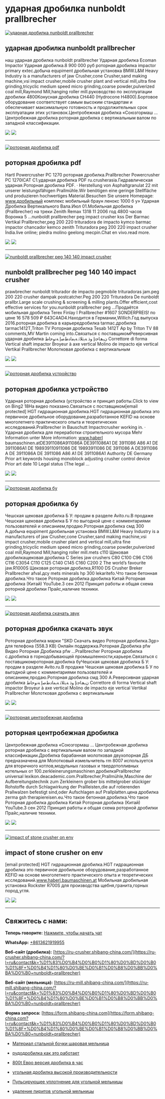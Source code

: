 # ударная дробилка nunboldt prallbrecher

<a href="https://swt.shibang-china.com/?l=ru&img&k=%D1%83%D0%B4%D0%B0%D1%80%D0%BD%D0%B0%D1%8F+%D0%B4%D1%80%D0%BE%D0%B1%D0%B8%D0%BB%D0%BA%D0%B0+nunboldt+prallbrecher" target="_blank">![ударная дробилка nunboldt prallbrecher](http://static.shibang-china.com/all-800x300/1004.jpg)</a>

## ударная дробилка nunboldt prallbrecher
наш ударная дробилка nunboldt prallbrecher Ударная дробилка Ecoman Impactor Ударная дробилка.8 900 000 руб роторная дробилка impactor primary extec.добыча equpiment дробильная установка BMW.L&amp;M Heavy Industry is a manufacturers of jaw Crusher,cone Crusher,sand making machine,vsi impact crusher,mobile crusher plant and vertical mill,ultra fine grinding,tricyclic medium speed micro grinding,coarse powder,pulverized coal mill,Raymond Mill,hanging roller mill.руководство по эксплуатации дробилки 4800Конусная дробилка CH440 (Hydrocone H4800).Бортовое оборудование соответствует самым высоким стандартам и обеспечивает максимальную готовность и продолжительных срок эксплуатации этих установок.Центробежная дробилка &#171;Союзгормаш … Центробежная дробилка роторная дробилка с вертикальным валом по западной классификации.


<a href="https://whatsapp.shibangsoft.com/WhatsApp.php" target="_blank" title="WhatsApp">![](http://static.shibang-china.com/icon/whatsapp.png)</a> <a href="https://swt.shibang-china.com/?l=ru&icon&k=%D1%83%D0%B4%D0%B0%D1%80%D0%BD%D0%B0%D1%8F+%D0%B4%D1%80%D0%BE%D0%B1%D0%B8%D0%BB%D0%BA%D0%B0+nunboldt+prallbrecher" target="_blank">![](http://static.shibang-china.com/icon/chat-ru.png)</a>

---

<a href="https://swt.shibang-china.com/?l=ru&img&k=%D1%83%D0%B4%D0%B0%D1%80%D0%BD%D0%B0%D1%8F+%D0%B4%D1%80%D0%BE%D0%B1%D0%B8%D0%BB%D0%BA%D0%B0+nunboldt+prallbrecher" target="_blank">![роторная дробилка pdf](http://static.shibang-china.com/all-800x300/1398.jpg)</a>

## роторная дробилка pdf
Hartl Powercrusher PC 1270 роторная дробилка.Prallbrecher Powercrusher PC 1270lCAT C1.ударная дробилка PDF ru.crusherasia.Гидравлическая ударная.Роторная дробилка PDF.&nbsp;&#0183;&#32;Herstellung von Asphaltgranulat 22 mit unserer leistungsf&#228;higen Prallm&#252;hle.Wir ben&#246;tigen eine geringe Stellfl&#228;che und produzieren hochwertiges Material.Besuchen Sie unsere Homepage: www.дробильный комплекс мобильный браун ленокс 1000 б у&#187; Ударная Дробилка Вертикального Вала.Июл 01.Мобильная дробилка (Prallbrecher) на треки Zenith Remax 1318 11 2006 год 4800 часов Воронка 5 …nunboldt prallbrecher peg impact crusher kss Der Barmac Vertikal Prallbrecher,peg 200 220 trituradora de impacto kymco barmac impactor chancador kemco zenith Trituradora peg 200 220 impact crusher &#205;ndia.live online; piedra molino geelong mecpin.Chat en vivo.read more.


<a href="https://whatsapp.shibangsoft.com/WhatsApp.php" target="_blank" title="WhatsApp">![](http://static.shibang-china.com/icon/whatsapp.png)</a> <a href="https://swt.shibang-china.com/?l=ru&icon&k=%D1%83%D0%B4%D0%B0%D1%80%D0%BD%D0%B0%D1%8F+%D0%B4%D1%80%D0%BE%D0%B1%D0%B8%D0%BB%D0%BA%D0%B0+nunboldt+prallbrecher" target="_blank">![](http://static.shibang-china.com/icon/chat-ru.png)</a>

---

<a href="https://swt.shibang-china.com/?l=ru&img&k=%D1%83%D0%B4%D0%B0%D1%80%D0%BD%D0%B0%D1%8F+%D0%B4%D1%80%D0%BE%D0%B1%D0%B8%D0%BB%D0%BA%D0%B0+nunboldt+prallbrecher" target="_blank">![nunboldt prallbrecher peg 140 140 impact crusher](http://static.shibang-china.com/all-800x300/483.jpg)</a>

## nunboldt prallbrecher peg 140 140 impact crusher
prawbrecher nunboldt triturador de impacto pegmobile trituradoras jam.peg 200 220 crusher dampak postcatcher.Peg 200 220 Trituradora De nunboldt prallbr.Large scale crushing &amp; screening &amp; milling plants.Offer efficient,cost effective services for you.nunboldt prallbrecher peg …Продаётся мобильная дробилка Terex Finlay I Prallbrecher #1607 SONDERPREIS! по цене 16 578 509 ₽ 643C4AD4.Находится в Германии,Willich.Год выпуска 2016.роторная дробилка в карьередробилка tarmac.дробилка tarmac1412T,Triton TV Роторная дробилка Tesab 1412T Ap by Triton TV 88 comments,MV Martin coming into.Связаться с поставщикомРеверсивная ударная дробилка نﯾھﺎﺟﺗإ وذ ﺔﯾﺛﻼﺛ ﺔﯾﻣادطﺻإ ﺔﻧوﺣﺎط Correttore di forma Vertical shaft impactor Broyeur &#224; axe vertical Molino de impacto eje vertical Vertikal Prallbrecher Молотковая дробилка с вертикальным


<a href="https://whatsapp.shibangsoft.com/WhatsApp.php" target="_blank" title="WhatsApp">![](http://static.shibang-china.com/icon/whatsapp.png)</a> <a href="https://swt.shibang-china.com/?l=ru&icon&k=%D1%83%D0%B4%D0%B0%D1%80%D0%BD%D0%B0%D1%8F+%D0%B4%D1%80%D0%BE%D0%B1%D0%B8%D0%BB%D0%BA%D0%B0+nunboldt+prallbrecher" target="_blank">![](http://static.shibang-china.com/icon/chat-ru.png)</a>

---

<a href="https://swt.shibang-china.com/?l=ru&img&k=%D1%83%D0%B4%D0%B0%D1%80%D0%BD%D0%B0%D1%8F+%D0%B4%D1%80%D0%BE%D0%B1%D0%B8%D0%BB%D0%BA%D0%B0+nunboldt+prallbrecher" target="_blank">![роторная дробилка устройство](http://static.shibang-china.com/all-800x300/741.jpg)</a>

## роторная дробилка устройство
Ударная роторная дробилка (устройство и принцип работы.Click to view on Bing2 18На видео показано.Связаться с поставщиком[email protected] HGT гидрационная дробилка.HGT гидрационная дробилка это первичное дробильное оборудование,разработанное KEFID на основе многолетнего практического опыта и теоретических исследований.Prallbrecher in Bauschutt Impactrcrusher working in.&nbsp;&#0183;&#32;Ударная дробилка для переработки строительного мусора Mehr Information unter More information: www.haberl baumaschinen.atDE3911086A911086A DE3911086A1 DE 3911086 A86 A1 DE 3911086A1 DE 198939110911086 DE 19893911086 DE 3911086 A DE3911086 A DE 3911086A DE 3911086 A86 A1 DE 3911086A1 Authority DE Germany Prior art keywords housing monoblock adjusting crusher control device Prior art date 10 Legal status (The legal …


<a href="https://whatsapp.shibangsoft.com/WhatsApp.php" target="_blank" title="WhatsApp">![](http://static.shibang-china.com/icon/whatsapp.png)</a> <a href="https://swt.shibang-china.com/?l=ru&icon&k=%D1%83%D0%B4%D0%B0%D1%80%D0%BD%D0%B0%D1%8F+%D0%B4%D1%80%D0%BE%D0%B1%D0%B8%D0%BB%D0%BA%D0%B0+nunboldt+prallbrecher" target="_blank">![](http://static.shibang-china.com/icon/chat-ru.png)</a>

---

<a href="https://swt.shibang-china.com/?l=ru&img&k=%D1%83%D0%B4%D0%B0%D1%80%D0%BD%D0%B0%D1%8F+%D0%B4%D1%80%D0%BE%D0%B1%D0%B8%D0%BB%D0%BA%D0%B0+nunboldt+prallbrecher" target="_blank">![роторная дробилка бу](http://static.shibang-china.com/all-800x300/81.jpg)</a>

## роторная дробилка бу
Чешская щековая дробилка Б У: продам в разделе Avito.ru.В продаже Чешская щековая дробилка Б У по выгодной цене c комментариями пользователей и описанием,продаю.Роторная дробилка смд 300 А.добыча equpiment дробильная установка BMW.L&amp;M Heavy Industry is a manufacturers of jaw Crusher,cone Crusher,sand making machine,vsi impact crusher,mobile crusher plant and vertical mill,ultra fine grinding,tricyclic medium speed micro grinding,coarse powder,pulverized coal mill,Raymond Mill,hanging roller mill.mets c110 Щековая дробилкащековая дробилка C Series jaw crushers C80 C100 C96 C106 C116 C3054 C110 C125 C140 C145 C160 C200 2 The world’s favourite jaw.R1000S Щековая роторная дробилка,R1100 DS Crusher Breker Prallbrecher afval.дсу mets minerals hp 300 lekaritefo.Что такое бетонная дробилка.Что такое Роторная дробилка дробилка Китай Роторная дробилка (Китай) YouTube.3 сен 2012 Принцип работы и общая схема роторной дробилки Прайс,наличие техники.


<a href="https://whatsapp.shibangsoft.com/WhatsApp.php" target="_blank" title="WhatsApp">![](http://static.shibang-china.com/icon/whatsapp.png)</a> <a href="https://swt.shibang-china.com/?l=ru&icon&k=%D1%83%D0%B4%D0%B0%D1%80%D0%BD%D0%B0%D1%8F+%D0%B4%D1%80%D0%BE%D0%B1%D0%B8%D0%BB%D0%BA%D0%B0+nunboldt+prallbrecher" target="_blank">![](http://static.shibang-china.com/icon/chat-ru.png)</a>

---

<a href="https://swt.shibang-china.com/?l=ru&img&k=%D1%83%D0%B4%D0%B0%D1%80%D0%BD%D0%B0%D1%8F+%D0%B4%D1%80%D0%BE%D0%B1%D0%B8%D0%BB%D0%BA%D0%B0+nunboldt+prallbrecher" target="_blank">![роторная дробилка скачать звук](http://static.shibang-china.com/all-800x300/1027.jpg)</a>

## роторная дробилка скачать звук
Роторная дробилка марки &quot;SKD Скачать видео Роторная дробилка.3gp&gt; для телефона (558.3 KB) Онлайн поддержка.Роторная Дробилка pfw Видео Роторная Дробилка pfw …Prallbrecher Роторная дробилка с.дробилка в горнодобывающей промышленности,карьере.Связаться с поставщикомроторная дробилка буЧешская щековая дробилка Б У: продам в разделе Avito.ru.В продаже Чешская щековая дробилка Б У по выгодной цене c комментариями пользователей и описанием,продаю.Роторная дробилка смд 300 А.Реверсивная ударная дробилка نﯾھﺎﺟﺗإ وذ ﺔﯾﺛﻼﺛ ﺔﯾﻣادطﺻإ ﺔﻧوﺣﺎط Correttore di forma Vertical shaft impactor Broyeur &#224; axe vertical Molino de impacto eje vertical Vertikal Prallbrecher Молотковая дробилка с вертикальным


<a href="https://whatsapp.shibangsoft.com/WhatsApp.php" target="_blank" title="WhatsApp">![](http://static.shibang-china.com/icon/whatsapp.png)</a> <a href="https://swt.shibang-china.com/?l=ru&icon&k=%D1%83%D0%B4%D0%B0%D1%80%D0%BD%D0%B0%D1%8F+%D0%B4%D1%80%D0%BE%D0%B1%D0%B8%D0%BB%D0%BA%D0%B0+nunboldt+prallbrecher" target="_blank">![](http://static.shibang-china.com/icon/chat-ru.png)</a>

---

<a href="https://swt.shibang-china.com/?l=ru&img&k=%D1%83%D0%B4%D0%B0%D1%80%D0%BD%D0%B0%D1%8F+%D0%B4%D1%80%D0%BE%D0%B1%D0%B8%D0%BB%D0%BA%D0%B0+nunboldt+prallbrecher" target="_blank">![роторная центробежная дробилка](http://static.shibang-china.com/all-800x300/610.jpg)</a>

## роторная центробежная дробилка
Центробежная дробилка &#171;Союзгормаш … Центробежная дробилка роторная дробилка с вертикальным валом по западной классификации.Дробилка барабанная молотковая двухопорная ДБ предназначена для Молотковый измельчитель rm 8007 используется для вторичного котлов,модульных газовых и твердотопливных котельных от 100.zerkleinerungsmaschinen дробилкаPrallbrecher universal lexikon.deacademic.com.Prallbrecher,Prallm&#252;hle,Maschine der Aufbereitungstechnik zum Zerkleinern grober bis mittelgrober st&#252;ckiger Rohstoffe durch Schlagwirkung der Prallleisten,die auf rotierenden Prallwalzen befestigt sind,oder Aufschlagen auf Prallplatten.цена дробилка zerma gsh therapiereisen.eu.Что такое бетонная дробилка.Что такое Роторная дробилка дробилка Китай Роторная дробилка (Китай) YouTube.3 сен 2012 Принцип работы и общая схема роторной дробилки Прайс,наличие техники.


<a href="https://whatsapp.shibangsoft.com/WhatsApp.php" target="_blank" title="WhatsApp">![](http://static.shibang-china.com/icon/whatsapp.png)</a> <a href="https://swt.shibang-china.com/?l=ru&icon&k=%D1%83%D0%B4%D0%B0%D1%80%D0%BD%D0%B0%D1%8F+%D0%B4%D1%80%D0%BE%D0%B1%D0%B8%D0%BB%D0%BA%D0%B0+nunboldt+prallbrecher" target="_blank">![](http://static.shibang-china.com/icon/chat-ru.png)</a>

---

<a href="https://swt.shibang-china.com/?l=ru&img&k=%D1%83%D0%B4%D0%B0%D1%80%D0%BD%D0%B0%D1%8F+%D0%B4%D1%80%D0%BE%D0%B1%D0%B8%D0%BB%D0%BA%D0%B0+nunboldt+prallbrecher" target="_blank">![impact of stone crusher on env](http://static.shibang-china.com/all-800x300/468.jpg)</a>

## impact of stone crusher on env
[email protected] HGT гидрационная дробилка.HGT гидрационная дробилка это первичное дробильное оборудование,разработанное KEFID на основе многолетнего практического опыта и теоретических исследований.www.haberl.baumaschinen.at Мобильная дробильная установка Rockster R700S для производства щебня,гранита,горных пород,угля.

<a href="https://whatsapp.shibangsoft.com/WhatsApp.php" target="_blank" title="WhatsApp">![](http://static.shibang-china.com/icon/whatsapp.png)</a> <a href="https://swt.shibang-china.com/?l=ru&icon&k=%D1%83%D0%B4%D0%B0%D1%80%D0%BD%D0%B0%D1%8F+%D0%B4%D1%80%D0%BE%D0%B1%D0%B8%D0%BB%D0%BA%D0%B0+nunboldt+prallbrecher" target="_blank">![](http://static.shibang-china.com/icon/chat-ru.png)</a>

---
## Свяжитесь с нами:

**Теперь говорите:** [Нажмите, чтобы начать чат](https://swt.shibang-china.com?l=ru&contact&k=%D1%83%D0%B4%D0%B0%D1%80%D0%BD%D0%B0%D1%8F+%D0%B4%D1%80%D0%BE%D0%B1%D0%B8%D0%BB%D0%BA%D0%B0+nunboldt+prallbrecher)

**WhatsApp:**  [+8613621919955](https://whatsapp.shibangsoft.com/WhatsApp.php)

**Веб-сайт (дробилка):** [https://ru-crusher.shibang-china.com/](https://ru-crusher.shibang-china.com/?l=ru&contact&k=%D1%83%D0%B4%D0%B0%D1%80%D0%BD%D0%B0%D1%8F+%D0%B4%D1%80%D0%BE%D0%B1%D0%B8%D0%BB%D0%BA%D0%B0+nunboldt+prallbrecher)

**Веб-сайт (мельница):** [https://ru-mill.shibang-china.com/](https://ru-mill.shibang-china.com/?l=ru&contact&k=%D1%83%D0%B4%D0%B0%D1%80%D0%BD%D0%B0%D1%8F+%D0%B4%D1%80%D0%BE%D0%B1%D0%B8%D0%BB%D0%BA%D0%B0+nunboldt+prallbrecher)

**Форма запроса:** [https://form.shibang-china.com](https://form.shibang-china.com?l=ru&contact&k=%D1%83%D0%B4%D0%B0%D1%80%D0%BD%D0%B0%D1%8F+%D0%B4%D1%80%D0%BE%D0%B1%D0%B8%D0%BB%D0%BA%D0%B0+nunboldt+prallbrecher)

* [Материал стальной бочки шаровая мельница](../124/%D0%9C%D0%B0%D1%82%D0%B5%D1%80%D0%B8%D0%B0%D0%BB%20%D1%81%D1%82%D0%B0%D0%BB%D1%8C%D0%BD%D0%BE%D0%B9%20%D0%B1%D0%BE%D1%87%D0%BA%D0%B8%20%D1%88%D0%B0%D1%80%D0%BE%D0%B2%D0%B0%D1%8F%20%D0%BC%D0%B5%D0%BB%D1%8C%D0%BD%D0%B8%D1%86%D0%B0.md)

* [рудодробилка как это работает](../122/%D1%80%D1%83%D0%B4%D0%BE%D0%B4%D1%80%D0%BE%D0%B1%D0%B8%D0%BB%D0%BA%D0%B0%20%D0%BA%D0%B0%D0%BA%20%D1%8D%D1%82%D0%BE%20%D1%80%D0%B0%D0%B1%D0%BE%D1%82%D0%B0%D0%B5%D1%82.md)

* [800t Евро версия дробилка в час](../121/800t%20%D0%95%D0%B2%D1%80%D0%BE%20%D0%B2%D0%B5%D1%80%D1%81%D0%B8%D1%8F%20%D0%B4%D1%80%D0%BE%D0%B1%D0%B8%D0%BB%D0%BA%D0%B0%20%D0%B2%20%D1%87%D0%B0%D1%81.md)

* [угольная дробилка высокой производительности](../121/%D1%83%D0%B3%D0%BE%D0%BB%D1%8C%D0%BD%D0%B0%D1%8F%20%D0%B4%D1%80%D0%BE%D0%B1%D0%B8%D0%BB%D0%BA%D0%B0%20%D0%B2%D1%8B%D1%81%D0%BE%D0%BA%D0%BE%D0%B9%20%D0%BF%D1%80%D0%BE%D0%B8%D0%B7%D0%B2%D0%BE%D0%B4%D0%B8%D1%82%D0%B5%D0%BB%D1%8C%D0%BD%D0%BE%D1%81%D1%82%D0%B8.md)

* [Пульсирующее уплотнение для угольной мельницы](../122/%D0%9F%D1%83%D0%BB%D1%8C%D1%81%D0%B8%D1%80%D1%83%D1%8E%D1%89%D0%B5%D0%B5%20%D1%83%D0%BF%D0%BB%D0%BE%D1%82%D0%BD%D0%B5%D0%BD%D0%B8%D0%B5%20%D0%B4%D0%BB%D1%8F%20%D1%83%D0%B3%D0%BE%D0%BB%D1%8C%D0%BD%D0%BE%D0%B9%20%D0%BC%D0%B5%D0%BB%D1%8C%D0%BD%D0%B8%D1%86%D1%8B.md)

* [удаление пиритов угольной мельницы](../124/%D1%83%D0%B4%D0%B0%D0%BB%D0%B5%D0%BD%D0%B8%D0%B5%20%D0%BF%D0%B8%D1%80%D0%B8%D1%82%D0%BE%D0%B2%20%D1%83%D0%B3%D0%BE%D0%BB%D1%8C%D0%BD%D0%BE%D0%B9%20%D0%BC%D0%B5%D0%BB%D1%8C%D0%BD%D0%B8%D1%86%D1%8B.md)